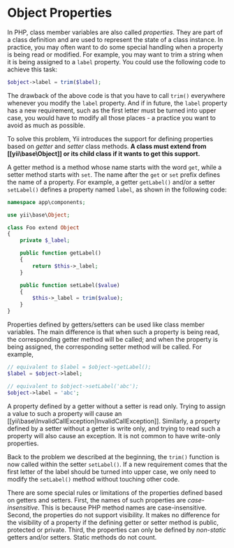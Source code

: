 Object Properties
=================

In PHP, class member variables are also called *properties*. They are part of a class definition and are used
to represent the state of a class instance. In practice, you may often want to do some special handling when
a property is being read or modified. For example, you may want to trim a string when it is being assigned
to a `label` property. You could use the following code to achieve this task:

```php
$object->label = trim($label);
```

The drawback of the above code is that you have to call `trim()` everywhere whenever you modify the `label`
property. And if in future, the `label` property has a new requirement, such as the first letter must be turned
into upper case, you would have to modify all those places - a practice you want to avoid as much as possible.

To solve this problem, Yii introduces the support for defining properties based on *getter* and *setter* class methods.
**A class must extend from [[yii\base\Object]] or its child class if it wants to get this support.**

A getter method is a method whose name starts with the word `get`, while a setter method starts with `set`.
The name after the `get` or `set` prefix defines the name of a property. For example, a getter `getLabel()` and/or
a setter `setLabel()` defines a property named `label`, as shown in the following code:

```php
namespace app\components;

use yii\base\Object;

class Foo extend Object
{
    private $_label;

    public function getLabel()
    {
        return $this->_label;
    }

    public function setLabel($value)
    {
        $this->_label = trim($value);
    }
}
```

Properties defined by getters/setters can be used like class member variables. The main difference is that
when such a property is being read, the corresponding getter method will be called; and when the property is
being assigned, the corresponding setter method will be called. For example,

```php
// equivalent to $label = $object->getLabel();
$label = $object->label;

// equivalent to $object->setLabel('abc');
$object->label = 'abc';
```

A property defined by a getter without a setter is read only. Trying to assign a value to such a property will cause
an [[yii\base\InvalidCallException|InvalidCallException]]. Similarly, a property defined by a setter without a getter
is write only, and trying to read such a property will also cause an exception. It is not common to have write-only
properties.

Back to the problem we described at the beginning, the `trim()` function is now called within the setter `setLabel()`.
If a new requirement comes that the first letter of the label should be turned into upper case, we only need to
modify the `setLabel()` method without touching other code.


There are some special rules or limitations of the properties defined based on getters and setters.
First, the names of such properties are *case-insensitive*. This is because PHP method names are case-insensitive.
Second, the properties do not support visibility. It makes no difference for the visibility of a property
if the defining getter or setter method is public, protected or private. Third, the properties can only
be defined by *non-static* getters and/or setters. Static methods do not count.


